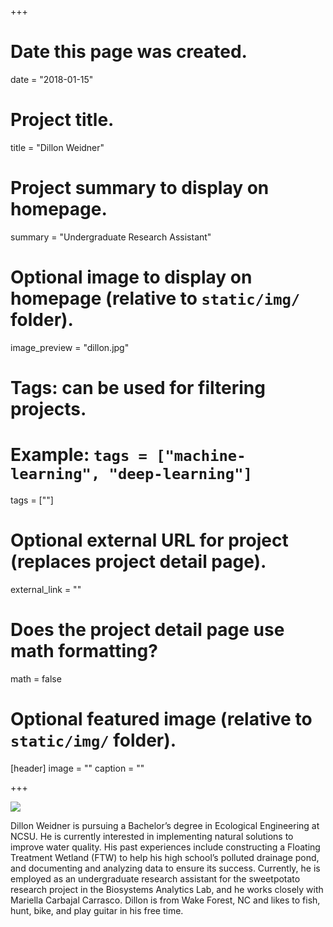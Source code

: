 +++
# Date this page was created.
date = "2018-01-15"

# Project title.
title = "Dillon Weidner"

# Project summary to display on homepage.
summary = "Undergraduate Research Assistant"

# Optional image to display on homepage (relative to `static/img/` folder).
image_preview = "dillon.jpg"

# Tags: can be used for filtering projects.
# Example: `tags = ["machine-learning", "deep-learning"]`
tags = [""]

# Optional external URL for project (replaces project detail page).
external_link = ""

# Does the project detail page use math formatting?
math = false

# Optional featured image (relative to `static/img/` folder).
[header]
image = ""
caption = ""

+++

![](/img/dillon.jpg)

Dillon Weidner is pursuing a Bachelor’s degree in Ecological Engineering at NCSU. He is currently interested in implementing natural solutions to improve water quality. His past experiences include constructing a Floating Treatment Wetland (FTW) to help his high school’s polluted drainage pond, and documenting and analyzing data to ensure its success. Currently, he is employed as an undergraduate research assistant for the sweetpotato research project in the Biosystems Analytics Lab, and he works closely with Mariella Carbajal Carrasco. Dillon is from Wake Forest, NC and likes to fish, hunt, bike, and play guitar in his free time. 
